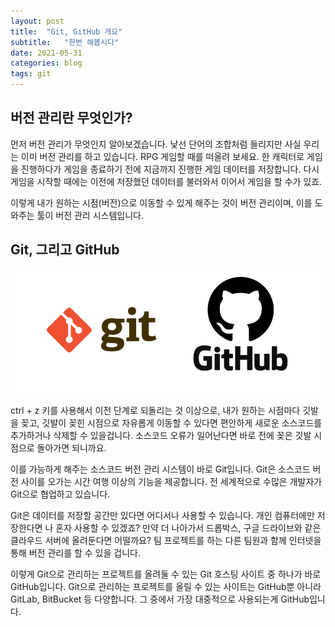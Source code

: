 ```yaml
---
layout: post
title:  "Git, GitHub 개요"
subtitle:   "한번 해봅시다"
date: 2021-05-31
categories: blog
tags: git
---
```


## 버전 관리란 무엇인가?

먼저 버전 관리가 무엇인지 알아보겠습니다. 낯선 단어의 조합처럼 들리지만 사실 우리는 이미 버전 관리를 하고 있습니다. RPG 게임할 때를 떠올려 보세요. 한 캐릭터로 게임을 진행하다가 게임을 종료하기 전에 지금까지 진행한 게임 데이터를 저장합니다. 다시 게임을 시작할 때에는 이전에 저장했던 데이터를 불러와서 이어서 게임을 할 수가 있죠.

이렇게 내가 원하는 시점(버전)으로 이동할 수 있게 해주는 것이 버전 관리이며, 이를 도와주는 툴이 버전 관리 시스템입니다.





## Git, 그리고 GitHub

![git](/assets/git.png)

ctrl + z 키를 사용해서 이전 단계로 되돌리는 것 이상으로, 내가 원하는 시점마다 깃발을 꽂고, 깃발이 꽂힌 시점으로 자유롭게 이동할 수 있다면 편안하게 새로운 소스코드를 추가하거나 삭제할 수 있을겁니다. 소스코드 오류가 일어난다면 바로 전에 꽂은 깃발 시점으로 돌아가면 되니까요.

이를 가능하게 해주는 소스코드 버전 관리 시스템이 바로 Git입니다. Git은 소스코드 버전 사이를 오가는 시간 여행 이상의 기능을 제공합니다. 전 세계적으로 수많은 개발자가 Git으로 협업하고 있습니다.

Git은 데이터를 저장할 공간만 있다면 어디서나 사용할 수 있습니다. 개인 컴퓨터에만 저장한다면 나 혼자 사용할 수 있겠죠?  만약 더 나아가서 드롭박스, 구글 드라이브와 같은 클라우드 서버에 올려둔다면 어떨까요? 팀 프로젝트를 하는 다른 팀원과 함께 인터넷을 통해 버전 관리를 할 수 있을 겁니다.

이렇게 Git으로 관리하는 프로젝트를 올려둘 수 있는 Git 호스팅 사이트 중 하나가 바로 GitHub입니다. Git으로 관리하는 프로젝트를 올릴 수 있는 사이트는 GitHub뿐 아니라 GitLab, BitBucket 등 다양합니다. 그 중에서 가장 대중적으로 사용되는게 GitHub입니다.
